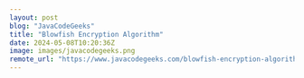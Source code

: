 ```yaml
---
layout: post
blog: "JavaCodeGeeks"
title: "Blowfish Encryption Algorithm"
date: 2024-05-08T10:20:36Z
image: images/javacodegeeks.png
remote_url: "https://www.javacodegeeks.com/blowfish-encryption-algorithm.html"
---
```

